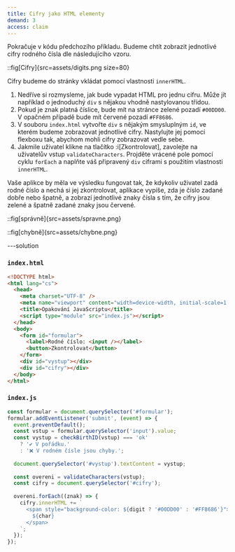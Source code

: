 ```yaml
---
title: Cifry jako HTML elementy
demand: 3
access: claim
---
```


Pokračuje v kódu předchozího příkladu. Budeme chtít zobrazit jednotlivé cifry rodného čísla dle následujícího vzoru.

::fig[Cifry]{src=assets/digits.png size=80}

Cifry budeme do stránky vkládat pomocí vlastnosti `innerHTML`. 

1. Nedříve si rozmysleme, jak bude vypadat HTML pro jednu cifru. Může jít například o jednoduchý `div` s nějakou vhodně nastylovanou třídou.
1. Pokud je znak platná číslice, bude mít na stránce zelené pozadí `#00DD00`. V opačném případě bude mít červené pozadí `#FF8686`.
1. V souboru `index.html` vytvořte `div` s nějakým smysluplným `id`, ve kterém budeme zobrazovat jednotlivé cifry. Nastylujte jej pomocí flexboxu tak, abychom mohli cifry zobrazovat vedle sebe.
1. Jakmile uživatel klikne na tlačítko :i[Zkontrolovat], zavolejte na uživatelův vstup `validateCharacters`. Projděte vrácené pole pomocí cyklu `forEach` a naplňte váš připravený `div` ciframi s použitím vlastnosti `innerHTML`.

Vaše aplikce by měla ve výsledku fungovat tak, že kdykoliv uživatel zadá rodné číslo a nechá si jej zkontrolovat, aplikace vypíše, zda je číslo zadané dobře nebo špatně, a zobrazí jednotlivé znaky čísla s tím, že cifry jsou zelené a špatně zadané znaky jsou červené.

::fig[správně]{src=assets/spravne.png}

::fig[chybně]{src=assets/chybne.png}

---solution

### `index.html`

```html
<!DOCTYPE html>
<html lang="cs">
  <head>
    <meta charset="UTF-8" />
    <meta name="viewport" content="width=device-width, initial-scale=1.0" />
    <title>Opakování JavaScriptu</title>
    <script type="module" src="index.js"></script>
  </head>
  <body>
    <form id="formular">
      <label>Rodné číslo: <input /></label>
      <button>Zkontrolovat</button>
    </form>
    <div id="vystup"></div>
    <div id="cifry"></div>
  </body>
</html>
```

### `index.js`

```js
const formular = document.querySelector('#formular');
formular.addEventListener('submit', (event) => {
  event.preventDefault();
  const vstup = formular.querySelector('input').value;
  const vystup = checkBirthID(vstup) === 'ok'
    ? '✔️ V pořádku.'
    : '❌ V rodném čísle jsou chyby.';
  
  document.querySelector('#vystup').textContent = vystup;
  
  const overeni = validateCharacters(vstup);
  const cifry = document.querySelector('#cifry');
  
  overeni.forEach((znak) => {
    cifry.innerHTML += `
      <span style="background-color: ${digit ? '#00DD00' : '#FF8686'}">
        ${char}
      </span>
    `;
  });
});
```
